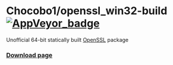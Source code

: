 # Chocobo1/openssl_win32-build [![AppVeyor_badge]][AppVeyor_link]

[AppVeyor_badge]: https://ci.appveyor.com/api/projects/status/github/Chocobo1/openssl_win32-build?branch=master&svg=true
[AppVeyor_link]: https://ci.appveyor.com/project/Chocobo1/openssl-win32-build


Unofficial 64-bit statically built [OpenSSL](https://www.openssl.org/) package


### [Download page](https://github.com/Chocobo1/openssl_win32-build/releases)
